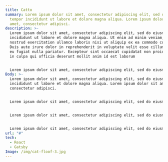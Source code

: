 ```yaml
---
title: Catto
summary: Lorem ipsum dolor sit amet, consectetur adipiscing elit, sed do eiusmod
  tempor incididunt ut labore et dolore magna aliqua. Lorem ipsum dolor sit
  amet, consectetur adipisci.
description: >-
  Lorem ipsum dolor sit amet, consectetur adipiscing elit, sed do eiusmod tempor
  incididunt ut labore et dolore magna aliqua. Ut enim ad minim veniam, quis
  nostrud exercitation ullamco laboris nisi ut aliquip ex ea commodo consequat.
  Duis aute irure dolor in reprehenderit in voluptate velit esse cillum dolore
  eu fugiat nulla pariatur. Excepteur sint occaecat cupidatat non proident, sunt
  in culpa qui officia deserunt mollit anim id est laborum


  Lorem ipsum dolor sit amet, consectetur adipiscing elit, sed do eiusmod tempor incididunt ut labore et dolore magna aliqua. Ut enim ad minim veniam, quis nostrud exercitation ullamco laboris nisi ut aliquip ex ea commodo consequat. Duis aute irure dolor in reprehenderit in voluptate velit esse cillum dolore eu fugiat nulla pariatur. Excepteur sint occaecat cupidatat non proident, sunt in culpa qui officia deserunt mollit anim id est laborum
Body: >-
  Lorem ipsum dolor sit amet, consectetur adipiscing elit, sed do eiusmod tempor
  incididunt ut labore et dolore magna aliqua. Lorem ipsum dolor sit amet,
  consectetur adipisci.


  Lorem ipsum dolor sit amet, consectetur adipiscing elit, sed do eiusmod tempor incididunt ut labore et dolore magna aliqua. Lorem ipsum dolor sit amet, consectetur adipisci.


  Lorem ipsum dolor sit amet, consectetur adipiscing elit, sed do eiusmod tempor incididunt ut labore et dolore magna aliqua. Lorem ipsum dolor sit amet, consectetur adipisci.


  Lorem ipsum dolor sit amet, consectetur adipiscing elit, sed do eiusmod tempor incididunt ut labore et dolore magna aliqua. Lorem ipsum dolor sit amet, consectetur adipisci.
url: "#"
tech:
  - React
  - Gatsby
Image: /img/cat-floof-3.jpg
---
```

